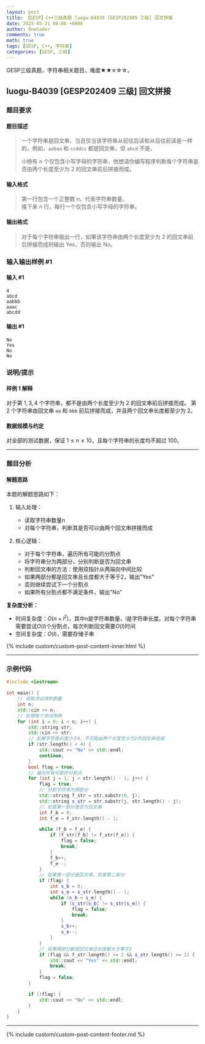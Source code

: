 ```yaml
---
layout: post
title: 【GESP】C++三级真题 luogu-B4039 [GESP202409 三级] 回文拼接
date: 2025-05-21 08:00 +0800
author: OneCoder
comments: true
math: true
tags: [GESP, C++, 字符串]
categories: [GESP, 三级]
---
```

GESP三级真题，字符串相关题目，难度★★✮☆☆。

<!--more-->

## luogu-B4039 [GESP202409 三级] 回文拼接

### 题目要求

#### 题目描述

>一个字符串是回文串，当且仅当该字符串从前往后读和从后往前读是一样的，例如，$\texttt{aabaa}$ 和 $\texttt{ccddcc}$ 都是回文串，但 $\texttt{abcd}$ 不是。
>
>小杨有 $n$ 个仅包含小写字母的字符串，他想请你编写程序判断每个字符串是否由两个长度至少为 $2$ 的回文串前后拼接而成。

#### 输入格式

>第一行包含一个正整数 $n$，代表字符串数量。  
接下来 $n$ 行，每行一个仅包含小写字母的字符串。

#### 输出格式

>对于每个字符串输出一行，如果该字符串由两个长度至少为 $2$ 的回文串前后拼接而成则输出 Yes，否则输出 No。

### 输入输出样例 #1

#### 输入 #1

```console
4
abcd
aabbb
aaac
abcdd
```

#### 输出 #1

```console
No
Yes
No
No
```

### 说明/提示

#### 样例 1 解释

对于第 $1,3,4$ 个字符串，都不是由两个长度至少为 $2$ 的回文串前后拼接而成。
第 $2$ 个字符串由回文串 $\texttt{aa}$ 和 $\texttt{bbb}$ 前后拼接而成，并且两个回文串长度都至少为 $2$。

#### 数据规模与约定

对全部的测试数据，保证 $1 \leq n \leq 10$，且每个字符串的长度均不超过 $100$。

---

### 题目分析

#### 解题思路

本题的解题思路如下：

1. 输入处理：
   - 读取字符串数量n
   - 对每个字符串，判断其是否可以由两个回文串拼接而成

2. 核心逻辑：
   - 对于每个字符串，遍历所有可能的分割点
   - 将字符串分为两部分，分别判断是否为回文串
   - 判断回文串的方法：使用双指针从两端向中间比较
   - 如果两部分都是回文串且长度都大于等于2，输出"Yes"
   - 否则继续尝试下一个分割点
   - 如果所有分割点都不满足条件，输出"No"

**复杂度分析：**

- 时间复杂度：$O(n \times l^2)$，其中n是字符串数量，l是字符串长度。对每个字符串需要尝试$O(l)$个分割点，每次判断回文需要$O(l)$时间
- 空间复杂度：$O(l)$，需要存储子串

{% include custom/custom-post-content-inner.html %}

---

### 示例代码

```cpp
#include <iostream>

int main() {
    // 读取测试用例数量
    int n;
    std::cin >> n;
    // 处理每个测试用例
    for (int i = 0; i < n; i++) {
        std::string str;
        std::cin >> str;
        // 如果字符串长度小于4，不可能由两个长度至少为2的回文串组成
        if (str.length() < 4) {
            std::cout << "No" << std::endl;
            continue;
        }
        bool flag = true;
        // 遍历所有可能的分割点
        for (int j = 1; j < str.length() - 1; j++) {
            flag = true;
            // 分割字符串为两部分
            std::string f_str = str.substr(0, j);
            std::string s_str = str.substr(j, str.length() - j);
            // 检查第一部分是否为回文串
            int f_b = 0;
            int f_e = f_str.length() - 1;

            while (f_b < f_e) {
                if (f_str[f_b] != f_str[f_e]) {
                    flag = false;
                    break;
                }
                f_b++;
                f_e--;
            }
            // 如果第一部分是回文串，检查第二部分
            if (flag) {
                int s_b = 0;
                int s_e = s_str.length() - 1;
                while (s_b < s_e) {
                    if (s_str[s_b] != s_str[s_e]) {
                        flag = false;
                        break;
                    }
                    s_b++;
                    s_e--;
                }
            }
            // 如果两部分都是回文串且长度都大于等于2
            if (flag && f_str.length() >= 2 && s_str.length() >= 2) {
                std::cout << "Yes" << std::endl;
                break;
            }
            flag = false;
        }

        if (!flag) {
            std::cout << "No" << std::endl;
        }
    }
}
```

---

{% include custom/custom-post-content-footer.md %}
